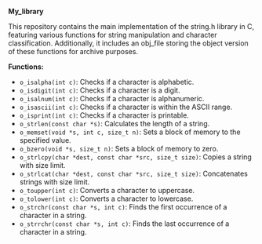**My_library**

This repository contains the main implementation of the string.h library in C, featuring various functions for string manipulation and character classification. Additionally, it includes an obj_file storing the object version of these functions for archive purposes.

**Functions:**

- `o_isalpha(int c)`: Checks if a character is alphabetic.
- `o_isdigit(int c)`: Checks if a character is a digit.
- `o_isalnum(int c)`: Checks if a character is alphanumeric.
- `o_isascii(int c)`: Checks if a character is within the ASCII range.
- `o_isprint(int c)`: Checks if a character is printable.
- `o_strlen(const char *s)`: Calculates the length of a string.
- `o_memset(void *s, int c, size_t n)`: Sets a block of memory to the specified value.
- `o_bzero(void *s, size_t n)`: Sets a block of memory to zero.
- `o_strlcpy(char *dest, const char *src, size_t size)`: Copies a string with size limit.
- `o_strlcat(char *dest, const char *src, size_t size)`: Concatenates strings with size limit.
- `o_toupper(int c)`: Converts a character to uppercase.
- `o_tolower(int c)`: Converts a character to lowercase.
- `o_strchr(const char *s, int c)`: Finds the first occurrence of a character in a string.
- `o_strrchr(const char *s, int c)`: Finds the last occurrence of a character in a string.
